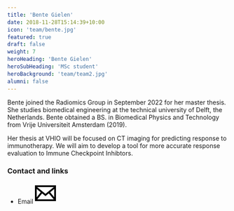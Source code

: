 ```yaml
---
title: 'Bente Gielen'
date: 2018-11-28T15:14:39+10:00
icon: 'team/bente.jpg'
featured: true
draft: false
weight: 7
heroHeading: 'Bente Gielen'
heroSubHeading: 'MSc student'
heroBackground: 'team/team2.jpg'
alumni: false
---
```


Bente joined the Radiomics Group in September 2022 for her master thesis. She studies biomedical engineering at the technical university of Delft, the Netherlands. Bente obtained a BS. in Biomedical Physics and Technology from Vrije Universiteit Amsterdam (2019). 

                                                
Her thesis at VHIO will be focused on CT imaging for predicting response to immunotherapy. We will aim to develop a tool for more accurate response evaluation to Immune Checkpoint Inhibtors.


### Contact and links

- Email [![profile](/social/mail.svg)](mailto:bentegielen@vhio.net)

